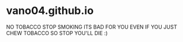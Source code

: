 # vano04.github.io
NO TOBACCO
STOP SMOKING
ITS BAD FOR YOU
EVEN IF YOU JUST CHEW TOBACCO
SO STOP
YOU'LL DIE
:)
